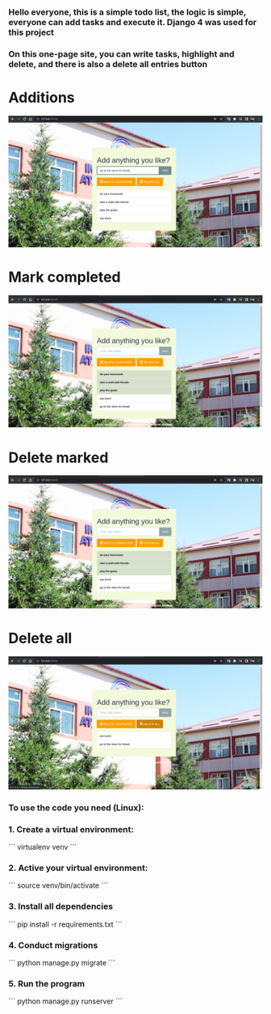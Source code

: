 ### Hello everyone, this is a simple todo list, the logic is simple, everyone can add tasks and execute it. Django 4 was used for this project 

### On this one-page site, you can write tasks, highlight and delete, and there is also a delete all entries button
# Additions
<img src="static/todo/bs/image/add.png">

# Mark completed
<img src="static/todo/bs/image/choice.png">

# Delete marked
<img src="static/todo/bs/image/delete_complated.png">

# Delete all
<img src="static/todo/bs/image/delete_all.png">


### To use the code you need (Linux):

<h3>1. Сreate a virtual environment: </h3>
``` 
virtualenv venv 
```
<h3>2. Active your virtual environment: </h3>
```
source venv/bin/activate
```
<h3>3. Install all dependencies </h3>
```
pip install -r requirements.txt
```
<h3>4. Conduct migrations </h3>
```
python manage.py migrate
```
<h3>5. Run the program </h3>
```
python manage.py runserver
```